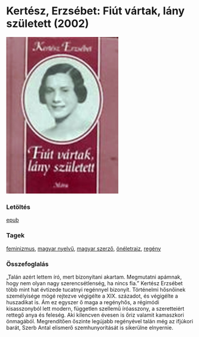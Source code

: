 # <a name="id_1418">Kertész, Erzsébet: Fiút vártak, lány született (2002)</a>
<img src="https://github.com/BercziSandor/calibre_lib/raw/main/main/Kertesz%2C%20Erzsebet/Fiut%20vartak%2C%20lany%20szuletett%20%281418%29/cover.jpg" alt="cover" width="300"/>

### Letöltés
[epub](https://github.com/BercziSandor/calibre_lib/raw/main/main/Kertesz%2C%20Erzsebet/Fiut%20vartak%2C%20lany%20szuletett%20%281418%29/Fiut%20vartak%2C%20lany%20szuletett%20-%20Kertesz%2C%20Erzsebet.epub)

### Tagek
[feminizmus](https://github.com/berczisandor/calibre_lib/blob/main/main/_tags/feminizmus.md), [magyar nyelvű](https://github.com/berczisandor/calibre_lib/blob/main/main/_tags/magyar%20nyelv%c5%b1.md), [magyar szerző](https://github.com/berczisandor/calibre_lib/blob/main/main/_tags/magyar%20szerz%c5%91.md), [önéletrajz](https://github.com/berczisandor/calibre_lib/blob/main/main/_tags/%c3%b6n%c3%a9letrajz.md), [regény](https://github.com/berczisandor/calibre_lib/blob/main/main/_tags/reg%c3%a9ny.md)

### Összefoglalás
<div>
<p>„Talán azért lettem író, mert bizonyítani akartam. Megmutatni apámnak, hogy nem olyan nagy szerencsétlenség, ha nincs fia.” Kertész Erzsébet több mint hat évtizede tucatnyi regénnyel bizonyít. Történelmi hősnőinek személyisége mögé rejtezve végigélte a XIX. századot, és végigélte a huszadikat is. Ám ez egyszer ő maga a regényhős, a régimódi kisasszonyból lett modern, független szellemű íróasszony, a szeretteiért rettegő anya és feleség. Aki kilencven évesen is őriz valamit kamaszkori önmagából. Megrendítően őszinte legújabb regényével talán még az ifjúkori barát, Szerb Antal elismerő szemhunyorítását is sikerülne elnyernie.</p></div>


